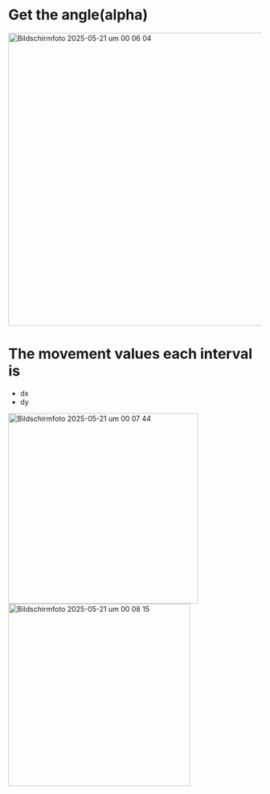 # Get the angle(alpha)

<img width="581" alt="Bildschirmfoto 2025-05-21 um 00 06 04" src="https://github.com/user-attachments/assets/4a58dfa7-036b-478c-92c5-526a12e5c6eb" />

# The movement values each interval is

* dx
* dy

<img width="378" alt="Bildschirmfoto 2025-05-21 um 00 07 44" src="https://github.com/user-attachments/assets/f2b2d3ba-9409-41c8-a62b-182bffadfd8a" />
<img width="362" alt="Bildschirmfoto 2025-05-21 um 00 08 15" src="https://github.com/user-attachments/assets/6d3224eb-01b9-4534-b3e3-d3eec9047bf0" />
